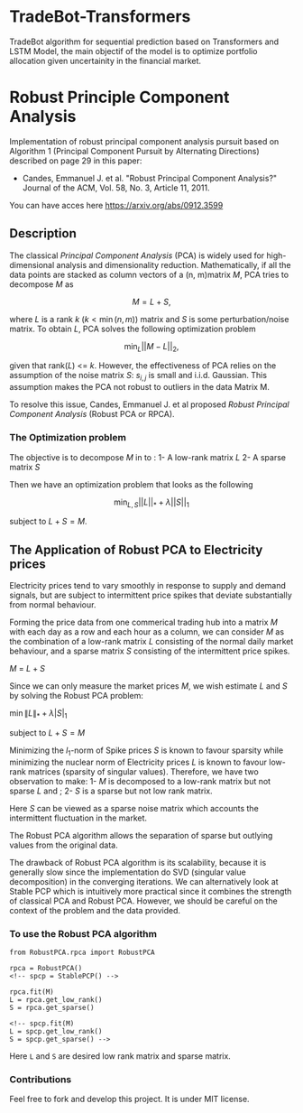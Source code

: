 # TradeBot-Transformers
TradeBot algorithm for sequential prediction based on Transformers and LSTM Model, the main objectif of the model is to optimize portfolio allocation given uncertainity in the financial market.



# Robust Principle Component Analysis

Implementation of robust principal component analysis pursuit based on Algorithm 1 (Principal Component Pursuit by Alternating Directions) described on page 29 in this paper:

* Candes, Emmanuel J. et al. "Robust Principal Component Analysis?" Journal of the ACM, Vol. 58, No. 3, Article 11, 2011.

You can have acces here https://arxiv.org/abs/0912.3599



## Description
The classical _Principal Component Analysis_ (PCA) is widely used for high-dimensional analysis and dimensionality reduction. Mathematically, if all the data points are stacked as column vectors of a (n, m)matrix $M$, PCA tries to decompose $M$ as

$$M = L + S,$$

where $L$ is a rank $k$ ($k<\min(n,m)$) matrix and $S$ is some perturbation/noise matrix. To obtain $L$, PCA solves the following optimization problem

$$\min_{L} ||M-L||_2,$$

given that rank($L$) <= $k$. However, the effectiveness of PCA relies on the assumption of the noise matrix $S$: $s_{i,j}$ is small and i.i.d. Gaussian. This assumption makes the PCA not robust to outliers in the data Matrix M.

To resolve this issue, Candes, Emmanuel J. et al proposed _Robust Principal Component Analysis_ (Robust PCA or RPCA). 

### The Optimization problem
The objective is to decompose $M$ in to :
1- A low-rank matrix $L$
2- A sparse matrix $S$
 
Then we have an optimization problem that looks as the following

$$\min_{L,S} ||L||_{*} + \lambda||S||_{1}$$ 

subject to $L+S = M$.


## The Application of Robust PCA to Electricity prices

Electricity prices tend to vary smoothly in response to supply and demand signals, but are subject to intermittent price spikes that deviate substantially from normal behaviour.

Forming the price data from one commerical trading hub into a matrix $M$ with each day as a row and each hour as a column, we can consider $M$ as the combination of a low-rank matrix $L$ consisting of the normal daily market behaviour, and a sparse matrix $S$ consisting of the intermittent price spikes.

$M$ = $L + S$

Since we can only measure the market prices $M$, we wish estimate $L$ and $S$ by solving the Robust PCA problem:

$\min{\|L\|_* + \lambda |S|_1}$

subject to $L + S = M$ 

Minimizing the $l_1$-norm of Spike prices $S$ is known to favour sparsity while minimizing the nuclear norm of Electricity prices $L$ is known to favour low-rank matrices (sparsity of singular values). Therefore, we have two observation to make:
1- $M$ is decomposed to a low-rank matrix but not sparse $L$ and ;
2- $S$ is a sparse but not low rank matrix. 

Here $S$ can be viewed as a sparse noise matrix which accounts the intermittent fluctuation in the market. 

The Robust PCA algorithm allows the separation of sparse but outlying values from the original data.  



The drawback of Robust PCA algorithm is its scalability, because it is generally slow since the implementation do SVD (singular value decomposition) in the converging iterations. 
We can alternatively look at Stable PCP which is intuitively more practical since it combines the strength of classical PCA and Robust PCA. However, we should be careful on the context of the problem and the data provided.



### To use the Robust PCA algorithm


```
from RobustPCA.rpca import RobustPCA

rpca = RobustPCA()
<!-- spcp = StablePCP() -->

rpca.fit(M)
L = rpca.get_low_rank()
S = rpca.get_sparse()

<!-- spcp.fit(M)
L = spcp.get_low_rank()
S = spcp.get_sparse() -->
```
Here `L` and `S` are desired low rank matrix and sparse matrix.

### Contributions
Feel free to fork and develop this project. It is under MIT license.
